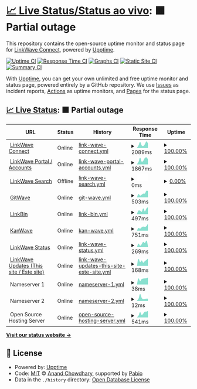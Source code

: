 # [📈 Live Status/Status ao vivo](https://updates.linkwaveconnect.com.br): <!--live status--> **🟧 Partial outage**

This repository contains the open-source uptime monitor and status page for [LinkWave Connect](https://git.linkwaveconnect.com.br/linkwaveconnect), powered by [Upptime](https://github.com/upptime/upptime).

[![Uptime CI](https://github.com/linkwaveconnect/uptime/workflows/Uptime%20CI/badge.svg)](https://github.com/linkwaveconnect/uptime/actions?query=workflow%3A%22Uptime+CI%22)
[![Response Time CI](https://github.com/linkwaveconnect/uptime/workflows/Response%20Time%20CI/badge.svg)](https://github.com/linkwaveconnect/uptime/actions?query=workflow%3A%22Response+Time+CI%22)
[![Graphs CI](https://github.com/linkwaveconnect/uptime/workflows/Graphs%20CI/badge.svg)](https://github.com/linkwaveconnect/uptime/actions?query=workflow%3A%22Graphs+CI%22)
[![Static Site CI](https://github.com/linkwaveconnect/uptime/workflows/Static%20Site%20CI/badge.svg)](https://github.com/linkwaveconnect/uptime/actions?query=workflow%3A%22Static+Site+CI%22)
[![Summary CI](https://github.com/linkwaveconnect/uptime/workflows/Summary%20CI/badge.svg)](https://github.com/linkwaveconnect/uptime/actions?query=workflow%3A%22Summary+CI%22)

With [Upptime](https://upptime.js.org), you can get your own unlimited and free uptime monitor and status page, powered entirely by a GitHub repository. We use [Issues](https://github.com/linkwaveconnect/uptime/issues) as incident reports, [Actions](https://github.com/linkwaveconnect/uptime/actions) as uptime monitors, and [Pages](https://updates.linkwaveconnect.com.br) for the status page.

## [📈 Live Status](https://demo.upptime.js.org): <!--live status--> **🟧 Partial outage**

<!--start: status pages-->
<!-- This summary is generated by Upptime (https://github.com/upptime/upptime) -->
<!-- Do not edit this manually, your changes will be overwritten -->
<!-- prettier-ignore -->
| URL | Status | History | Response Time | Uptime |
| --- | ------ | ------- | ------------- | ------ |
| <img alt="" src="https://icons.duckduckgo.com/ip3/linkwaveconnect.com.br.ico" height="13"> [LinkWave Connect](https://linkwaveconnect.com.br) | Online | [link-wave-connect.yml](https://github.com/linkwaveconnect/uptime/commits/HEAD/history/link-wave-connect.yml) | <details><summary><img alt="Response time graph" src="./graphs/link-wave-connect/response-time-week.png" height="20"> 2089ms</summary><br><a href="https://updates.linkwaveconnect.com.br/history/link-wave-connect"><img alt="Response time 1788" src="https://img.shields.io/endpoint?url=https%3A%2F%2Fraw.githubusercontent.com%2Flinkwaveconnect%2Fuptime%2FHEAD%2Fapi%2Flink-wave-connect%2Fresponse-time.json"></a><br><a href="https://updates.linkwaveconnect.com.br/history/link-wave-connect"><img alt="24-hour response time 3021" src="https://img.shields.io/endpoint?url=https%3A%2F%2Fraw.githubusercontent.com%2Flinkwaveconnect%2Fuptime%2FHEAD%2Fapi%2Flink-wave-connect%2Fresponse-time-day.json"></a><br><a href="https://updates.linkwaveconnect.com.br/history/link-wave-connect"><img alt="7-day response time 2089" src="https://img.shields.io/endpoint?url=https%3A%2F%2Fraw.githubusercontent.com%2Flinkwaveconnect%2Fuptime%2FHEAD%2Fapi%2Flink-wave-connect%2Fresponse-time-week.json"></a><br><a href="https://updates.linkwaveconnect.com.br/history/link-wave-connect"><img alt="30-day response time 1788" src="https://img.shields.io/endpoint?url=https%3A%2F%2Fraw.githubusercontent.com%2Flinkwaveconnect%2Fuptime%2FHEAD%2Fapi%2Flink-wave-connect%2Fresponse-time-month.json"></a><br><a href="https://updates.linkwaveconnect.com.br/history/link-wave-connect"><img alt="1-year response time 1788" src="https://img.shields.io/endpoint?url=https%3A%2F%2Fraw.githubusercontent.com%2Flinkwaveconnect%2Fuptime%2FHEAD%2Fapi%2Flink-wave-connect%2Fresponse-time-year.json"></a></details> | <details><summary><a href="https://updates.linkwaveconnect.com.br/history/link-wave-connect">100.00%</a></summary><a href="https://updates.linkwaveconnect.com.br/history/link-wave-connect"><img alt="All-time uptime 100.00%" src="https://img.shields.io/endpoint?url=https%3A%2F%2Fraw.githubusercontent.com%2Flinkwaveconnect%2Fuptime%2FHEAD%2Fapi%2Flink-wave-connect%2Fuptime.json"></a><br><a href="https://updates.linkwaveconnect.com.br/history/link-wave-connect"><img alt="24-hour uptime 100.00%" src="https://img.shields.io/endpoint?url=https%3A%2F%2Fraw.githubusercontent.com%2Flinkwaveconnect%2Fuptime%2FHEAD%2Fapi%2Flink-wave-connect%2Fuptime-day.json"></a><br><a href="https://updates.linkwaveconnect.com.br/history/link-wave-connect"><img alt="7-day uptime 100.00%" src="https://img.shields.io/endpoint?url=https%3A%2F%2Fraw.githubusercontent.com%2Flinkwaveconnect%2Fuptime%2FHEAD%2Fapi%2Flink-wave-connect%2Fuptime-week.json"></a><br><a href="https://updates.linkwaveconnect.com.br/history/link-wave-connect"><img alt="30-day uptime 100.00%" src="https://img.shields.io/endpoint?url=https%3A%2F%2Fraw.githubusercontent.com%2Flinkwaveconnect%2Fuptime%2FHEAD%2Fapi%2Flink-wave-connect%2Fuptime-month.json"></a><br><a href="https://updates.linkwaveconnect.com.br/history/link-wave-connect"><img alt="1-year uptime 100.00%" src="https://img.shields.io/endpoint?url=https%3A%2F%2Fraw.githubusercontent.com%2Flinkwaveconnect%2Fuptime%2FHEAD%2Fapi%2Flink-wave-connect%2Fuptime-year.json"></a></details>
| <img alt="" src="https://icons.duckduckgo.com/ip3/web.linkwaveconnect.com.br.ico" height="13"> [LinkWave Portal / Accounts](https://web.linkwaveconnect.com.br) | Online | [link-wave-portal-accounts.yml](https://github.com/linkwaveconnect/uptime/commits/HEAD/history/link-wave-portal-accounts.yml) | <details><summary><img alt="Response time graph" src="./graphs/link-wave-portal-accounts/response-time-week.png" height="20"> 1867ms</summary><br><a href="https://updates.linkwaveconnect.com.br/history/link-wave-portal-accounts"><img alt="Response time 1713" src="https://img.shields.io/endpoint?url=https%3A%2F%2Fraw.githubusercontent.com%2Flinkwaveconnect%2Fuptime%2FHEAD%2Fapi%2Flink-wave-portal-accounts%2Fresponse-time.json"></a><br><a href="https://updates.linkwaveconnect.com.br/history/link-wave-portal-accounts"><img alt="24-hour response time 2569" src="https://img.shields.io/endpoint?url=https%3A%2F%2Fraw.githubusercontent.com%2Flinkwaveconnect%2Fuptime%2FHEAD%2Fapi%2Flink-wave-portal-accounts%2Fresponse-time-day.json"></a><br><a href="https://updates.linkwaveconnect.com.br/history/link-wave-portal-accounts"><img alt="7-day response time 1867" src="https://img.shields.io/endpoint?url=https%3A%2F%2Fraw.githubusercontent.com%2Flinkwaveconnect%2Fuptime%2FHEAD%2Fapi%2Flink-wave-portal-accounts%2Fresponse-time-week.json"></a><br><a href="https://updates.linkwaveconnect.com.br/history/link-wave-portal-accounts"><img alt="30-day response time 1713" src="https://img.shields.io/endpoint?url=https%3A%2F%2Fraw.githubusercontent.com%2Flinkwaveconnect%2Fuptime%2FHEAD%2Fapi%2Flink-wave-portal-accounts%2Fresponse-time-month.json"></a><br><a href="https://updates.linkwaveconnect.com.br/history/link-wave-portal-accounts"><img alt="1-year response time 1713" src="https://img.shields.io/endpoint?url=https%3A%2F%2Fraw.githubusercontent.com%2Flinkwaveconnect%2Fuptime%2FHEAD%2Fapi%2Flink-wave-portal-accounts%2Fresponse-time-year.json"></a></details> | <details><summary><a href="https://updates.linkwaveconnect.com.br/history/link-wave-portal-accounts">100.00%</a></summary><a href="https://updates.linkwaveconnect.com.br/history/link-wave-portal-accounts"><img alt="All-time uptime 100.00%" src="https://img.shields.io/endpoint?url=https%3A%2F%2Fraw.githubusercontent.com%2Flinkwaveconnect%2Fuptime%2FHEAD%2Fapi%2Flink-wave-portal-accounts%2Fuptime.json"></a><br><a href="https://updates.linkwaveconnect.com.br/history/link-wave-portal-accounts"><img alt="24-hour uptime 100.00%" src="https://img.shields.io/endpoint?url=https%3A%2F%2Fraw.githubusercontent.com%2Flinkwaveconnect%2Fuptime%2FHEAD%2Fapi%2Flink-wave-portal-accounts%2Fuptime-day.json"></a><br><a href="https://updates.linkwaveconnect.com.br/history/link-wave-portal-accounts"><img alt="7-day uptime 100.00%" src="https://img.shields.io/endpoint?url=https%3A%2F%2Fraw.githubusercontent.com%2Flinkwaveconnect%2Fuptime%2FHEAD%2Fapi%2Flink-wave-portal-accounts%2Fuptime-week.json"></a><br><a href="https://updates.linkwaveconnect.com.br/history/link-wave-portal-accounts"><img alt="30-day uptime 100.00%" src="https://img.shields.io/endpoint?url=https%3A%2F%2Fraw.githubusercontent.com%2Flinkwaveconnect%2Fuptime%2FHEAD%2Fapi%2Flink-wave-portal-accounts%2Fuptime-month.json"></a><br><a href="https://updates.linkwaveconnect.com.br/history/link-wave-portal-accounts"><img alt="1-year uptime 100.00%" src="https://img.shields.io/endpoint?url=https%3A%2F%2Fraw.githubusercontent.com%2Flinkwaveconnect%2Fuptime%2FHEAD%2Fapi%2Flink-wave-portal-accounts%2Fuptime-year.json"></a></details>
| <img alt="" src="https://icons.duckduckgo.com/ip3/search.linkwaveconnect.com.br.ico" height="13"> [LinkWave Search](https://search.linkwaveconnect.com.br) | Offline | [link-wave-search.yml](https://github.com/linkwaveconnect/uptime/commits/HEAD/history/link-wave-search.yml) | <details><summary><img alt="Response time graph" src="./graphs/link-wave-search/response-time-week.png" height="20"> 0ms</summary><br><a href="https://updates.linkwaveconnect.com.br/history/link-wave-search"><img alt="Response time 0" src="https://img.shields.io/endpoint?url=https%3A%2F%2Fraw.githubusercontent.com%2Flinkwaveconnect%2Fuptime%2FHEAD%2Fapi%2Flink-wave-search%2Fresponse-time.json"></a><br><a href="https://updates.linkwaveconnect.com.br/history/link-wave-search"><img alt="24-hour response time 0" src="https://img.shields.io/endpoint?url=https%3A%2F%2Fraw.githubusercontent.com%2Flinkwaveconnect%2Fuptime%2FHEAD%2Fapi%2Flink-wave-search%2Fresponse-time-day.json"></a><br><a href="https://updates.linkwaveconnect.com.br/history/link-wave-search"><img alt="7-day response time 0" src="https://img.shields.io/endpoint?url=https%3A%2F%2Fraw.githubusercontent.com%2Flinkwaveconnect%2Fuptime%2FHEAD%2Fapi%2Flink-wave-search%2Fresponse-time-week.json"></a><br><a href="https://updates.linkwaveconnect.com.br/history/link-wave-search"><img alt="30-day response time 0" src="https://img.shields.io/endpoint?url=https%3A%2F%2Fraw.githubusercontent.com%2Flinkwaveconnect%2Fuptime%2FHEAD%2Fapi%2Flink-wave-search%2Fresponse-time-month.json"></a><br><a href="https://updates.linkwaveconnect.com.br/history/link-wave-search"><img alt="1-year response time 0" src="https://img.shields.io/endpoint?url=https%3A%2F%2Fraw.githubusercontent.com%2Flinkwaveconnect%2Fuptime%2FHEAD%2Fapi%2Flink-wave-search%2Fresponse-time-year.json"></a></details> | <details><summary><a href="https://updates.linkwaveconnect.com.br/history/link-wave-search">0.00%</a></summary><a href="https://updates.linkwaveconnect.com.br/history/link-wave-search"><img alt="All-time uptime 0.00%" src="https://img.shields.io/endpoint?url=https%3A%2F%2Fraw.githubusercontent.com%2Flinkwaveconnect%2Fuptime%2FHEAD%2Fapi%2Flink-wave-search%2Fuptime.json"></a><br><a href="https://updates.linkwaveconnect.com.br/history/link-wave-search"><img alt="24-hour uptime 0.00%" src="https://img.shields.io/endpoint?url=https%3A%2F%2Fraw.githubusercontent.com%2Flinkwaveconnect%2Fuptime%2FHEAD%2Fapi%2Flink-wave-search%2Fuptime-day.json"></a><br><a href="https://updates.linkwaveconnect.com.br/history/link-wave-search"><img alt="7-day uptime 0.00%" src="https://img.shields.io/endpoint?url=https%3A%2F%2Fraw.githubusercontent.com%2Flinkwaveconnect%2Fuptime%2FHEAD%2Fapi%2Flink-wave-search%2Fuptime-week.json"></a><br><a href="https://updates.linkwaveconnect.com.br/history/link-wave-search"><img alt="30-day uptime 0.00%" src="https://img.shields.io/endpoint?url=https%3A%2F%2Fraw.githubusercontent.com%2Flinkwaveconnect%2Fuptime%2FHEAD%2Fapi%2Flink-wave-search%2Fuptime-month.json"></a><br><a href="https://updates.linkwaveconnect.com.br/history/link-wave-search"><img alt="1-year uptime 0.00%" src="https://img.shields.io/endpoint?url=https%3A%2F%2Fraw.githubusercontent.com%2Flinkwaveconnect%2Fuptime%2FHEAD%2Fapi%2Flink-wave-search%2Fuptime-year.json"></a></details>
| <img alt="" src="https://icons.duckduckgo.com/ip3/git.linkwaveconnect.com.br.ico" height="13"> [GitWave](https://git.linkwaveconnect.com.br) | Online | [git-wave.yml](https://github.com/linkwaveconnect/uptime/commits/HEAD/history/git-wave.yml) | <details><summary><img alt="Response time graph" src="./graphs/git-wave/response-time-week.png" height="20"> 503ms</summary><br><a href="https://updates.linkwaveconnect.com.br/history/git-wave"><img alt="Response time 512" src="https://img.shields.io/endpoint?url=https%3A%2F%2Fraw.githubusercontent.com%2Flinkwaveconnect%2Fuptime%2FHEAD%2Fapi%2Fgit-wave%2Fresponse-time.json"></a><br><a href="https://updates.linkwaveconnect.com.br/history/git-wave"><img alt="24-hour response time 865" src="https://img.shields.io/endpoint?url=https%3A%2F%2Fraw.githubusercontent.com%2Flinkwaveconnect%2Fuptime%2FHEAD%2Fapi%2Fgit-wave%2Fresponse-time-day.json"></a><br><a href="https://updates.linkwaveconnect.com.br/history/git-wave"><img alt="7-day response time 503" src="https://img.shields.io/endpoint?url=https%3A%2F%2Fraw.githubusercontent.com%2Flinkwaveconnect%2Fuptime%2FHEAD%2Fapi%2Fgit-wave%2Fresponse-time-week.json"></a><br><a href="https://updates.linkwaveconnect.com.br/history/git-wave"><img alt="30-day response time 512" src="https://img.shields.io/endpoint?url=https%3A%2F%2Fraw.githubusercontent.com%2Flinkwaveconnect%2Fuptime%2FHEAD%2Fapi%2Fgit-wave%2Fresponse-time-month.json"></a><br><a href="https://updates.linkwaveconnect.com.br/history/git-wave"><img alt="1-year response time 512" src="https://img.shields.io/endpoint?url=https%3A%2F%2Fraw.githubusercontent.com%2Flinkwaveconnect%2Fuptime%2FHEAD%2Fapi%2Fgit-wave%2Fresponse-time-year.json"></a></details> | <details><summary><a href="https://updates.linkwaveconnect.com.br/history/git-wave">100.00%</a></summary><a href="https://updates.linkwaveconnect.com.br/history/git-wave"><img alt="All-time uptime 100.00%" src="https://img.shields.io/endpoint?url=https%3A%2F%2Fraw.githubusercontent.com%2Flinkwaveconnect%2Fuptime%2FHEAD%2Fapi%2Fgit-wave%2Fuptime.json"></a><br><a href="https://updates.linkwaveconnect.com.br/history/git-wave"><img alt="24-hour uptime 100.00%" src="https://img.shields.io/endpoint?url=https%3A%2F%2Fraw.githubusercontent.com%2Flinkwaveconnect%2Fuptime%2FHEAD%2Fapi%2Fgit-wave%2Fuptime-day.json"></a><br><a href="https://updates.linkwaveconnect.com.br/history/git-wave"><img alt="7-day uptime 100.00%" src="https://img.shields.io/endpoint?url=https%3A%2F%2Fraw.githubusercontent.com%2Flinkwaveconnect%2Fuptime%2FHEAD%2Fapi%2Fgit-wave%2Fuptime-week.json"></a><br><a href="https://updates.linkwaveconnect.com.br/history/git-wave"><img alt="30-day uptime 100.00%" src="https://img.shields.io/endpoint?url=https%3A%2F%2Fraw.githubusercontent.com%2Flinkwaveconnect%2Fuptime%2FHEAD%2Fapi%2Fgit-wave%2Fuptime-month.json"></a><br><a href="https://updates.linkwaveconnect.com.br/history/git-wave"><img alt="1-year uptime 100.00%" src="https://img.shields.io/endpoint?url=https%3A%2F%2Fraw.githubusercontent.com%2Flinkwaveconnect%2Fuptime%2FHEAD%2Fapi%2Fgit-wave%2Fuptime-year.json"></a></details>
| <img alt="" src="https://icons.duckduckgo.com/ip3/bin.linkwaveconnect.com.br.ico" height="13"> [LinkBin](https://bin.linkwaveconnect.com.br) | Online | [link-bin.yml](https://github.com/linkwaveconnect/uptime/commits/HEAD/history/link-bin.yml) | <details><summary><img alt="Response time graph" src="./graphs/link-bin/response-time-week.png" height="20"> 497ms</summary><br><a href="https://updates.linkwaveconnect.com.br/history/link-bin"><img alt="Response time 493" src="https://img.shields.io/endpoint?url=https%3A%2F%2Fraw.githubusercontent.com%2Flinkwaveconnect%2Fuptime%2FHEAD%2Fapi%2Flink-bin%2Fresponse-time.json"></a><br><a href="https://updates.linkwaveconnect.com.br/history/link-bin"><img alt="24-hour response time 573" src="https://img.shields.io/endpoint?url=https%3A%2F%2Fraw.githubusercontent.com%2Flinkwaveconnect%2Fuptime%2FHEAD%2Fapi%2Flink-bin%2Fresponse-time-day.json"></a><br><a href="https://updates.linkwaveconnect.com.br/history/link-bin"><img alt="7-day response time 497" src="https://img.shields.io/endpoint?url=https%3A%2F%2Fraw.githubusercontent.com%2Flinkwaveconnect%2Fuptime%2FHEAD%2Fapi%2Flink-bin%2Fresponse-time-week.json"></a><br><a href="https://updates.linkwaveconnect.com.br/history/link-bin"><img alt="30-day response time 493" src="https://img.shields.io/endpoint?url=https%3A%2F%2Fraw.githubusercontent.com%2Flinkwaveconnect%2Fuptime%2FHEAD%2Fapi%2Flink-bin%2Fresponse-time-month.json"></a><br><a href="https://updates.linkwaveconnect.com.br/history/link-bin"><img alt="1-year response time 493" src="https://img.shields.io/endpoint?url=https%3A%2F%2Fraw.githubusercontent.com%2Flinkwaveconnect%2Fuptime%2FHEAD%2Fapi%2Flink-bin%2Fresponse-time-year.json"></a></details> | <details><summary><a href="https://updates.linkwaveconnect.com.br/history/link-bin">100.00%</a></summary><a href="https://updates.linkwaveconnect.com.br/history/link-bin"><img alt="All-time uptime 100.00%" src="https://img.shields.io/endpoint?url=https%3A%2F%2Fraw.githubusercontent.com%2Flinkwaveconnect%2Fuptime%2FHEAD%2Fapi%2Flink-bin%2Fuptime.json"></a><br><a href="https://updates.linkwaveconnect.com.br/history/link-bin"><img alt="24-hour uptime 100.00%" src="https://img.shields.io/endpoint?url=https%3A%2F%2Fraw.githubusercontent.com%2Flinkwaveconnect%2Fuptime%2FHEAD%2Fapi%2Flink-bin%2Fuptime-day.json"></a><br><a href="https://updates.linkwaveconnect.com.br/history/link-bin"><img alt="7-day uptime 100.00%" src="https://img.shields.io/endpoint?url=https%3A%2F%2Fraw.githubusercontent.com%2Flinkwaveconnect%2Fuptime%2FHEAD%2Fapi%2Flink-bin%2Fuptime-week.json"></a><br><a href="https://updates.linkwaveconnect.com.br/history/link-bin"><img alt="30-day uptime 100.00%" src="https://img.shields.io/endpoint?url=https%3A%2F%2Fraw.githubusercontent.com%2Flinkwaveconnect%2Fuptime%2FHEAD%2Fapi%2Flink-bin%2Fuptime-month.json"></a><br><a href="https://updates.linkwaveconnect.com.br/history/link-bin"><img alt="1-year uptime 100.00%" src="https://img.shields.io/endpoint?url=https%3A%2F%2Fraw.githubusercontent.com%2Flinkwaveconnect%2Fuptime%2FHEAD%2Fapi%2Flink-bin%2Fuptime-year.json"></a></details>
| <img alt="" src="https://icons.duckduckgo.com/ip3/kan.linkwaveconnect.com.br.ico" height="13"> [KanWave](https://kan.linkwaveconnect.com.br) | Online | [kan-wave.yml](https://github.com/linkwaveconnect/uptime/commits/HEAD/history/kan-wave.yml) | <details><summary><img alt="Response time graph" src="./graphs/kan-wave/response-time-week.png" height="20"> 751ms</summary><br><a href="https://updates.linkwaveconnect.com.br/history/kan-wave"><img alt="Response time 663" src="https://img.shields.io/endpoint?url=https%3A%2F%2Fraw.githubusercontent.com%2Flinkwaveconnect%2Fuptime%2FHEAD%2Fapi%2Fkan-wave%2Fresponse-time.json"></a><br><a href="https://updates.linkwaveconnect.com.br/history/kan-wave"><img alt="24-hour response time 628" src="https://img.shields.io/endpoint?url=https%3A%2F%2Fraw.githubusercontent.com%2Flinkwaveconnect%2Fuptime%2FHEAD%2Fapi%2Fkan-wave%2Fresponse-time-day.json"></a><br><a href="https://updates.linkwaveconnect.com.br/history/kan-wave"><img alt="7-day response time 751" src="https://img.shields.io/endpoint?url=https%3A%2F%2Fraw.githubusercontent.com%2Flinkwaveconnect%2Fuptime%2FHEAD%2Fapi%2Fkan-wave%2Fresponse-time-week.json"></a><br><a href="https://updates.linkwaveconnect.com.br/history/kan-wave"><img alt="30-day response time 663" src="https://img.shields.io/endpoint?url=https%3A%2F%2Fraw.githubusercontent.com%2Flinkwaveconnect%2Fuptime%2FHEAD%2Fapi%2Fkan-wave%2Fresponse-time-month.json"></a><br><a href="https://updates.linkwaveconnect.com.br/history/kan-wave"><img alt="1-year response time 663" src="https://img.shields.io/endpoint?url=https%3A%2F%2Fraw.githubusercontent.com%2Flinkwaveconnect%2Fuptime%2FHEAD%2Fapi%2Fkan-wave%2Fresponse-time-year.json"></a></details> | <details><summary><a href="https://updates.linkwaveconnect.com.br/history/kan-wave">100.00%</a></summary><a href="https://updates.linkwaveconnect.com.br/history/kan-wave"><img alt="All-time uptime 100.00%" src="https://img.shields.io/endpoint?url=https%3A%2F%2Fraw.githubusercontent.com%2Flinkwaveconnect%2Fuptime%2FHEAD%2Fapi%2Fkan-wave%2Fuptime.json"></a><br><a href="https://updates.linkwaveconnect.com.br/history/kan-wave"><img alt="24-hour uptime 100.00%" src="https://img.shields.io/endpoint?url=https%3A%2F%2Fraw.githubusercontent.com%2Flinkwaveconnect%2Fuptime%2FHEAD%2Fapi%2Fkan-wave%2Fuptime-day.json"></a><br><a href="https://updates.linkwaveconnect.com.br/history/kan-wave"><img alt="7-day uptime 100.00%" src="https://img.shields.io/endpoint?url=https%3A%2F%2Fraw.githubusercontent.com%2Flinkwaveconnect%2Fuptime%2FHEAD%2Fapi%2Fkan-wave%2Fuptime-week.json"></a><br><a href="https://updates.linkwaveconnect.com.br/history/kan-wave"><img alt="30-day uptime 100.00%" src="https://img.shields.io/endpoint?url=https%3A%2F%2Fraw.githubusercontent.com%2Flinkwaveconnect%2Fuptime%2FHEAD%2Fapi%2Fkan-wave%2Fuptime-month.json"></a><br><a href="https://updates.linkwaveconnect.com.br/history/kan-wave"><img alt="1-year uptime 100.00%" src="https://img.shields.io/endpoint?url=https%3A%2F%2Fraw.githubusercontent.com%2Flinkwaveconnect%2Fuptime%2FHEAD%2Fapi%2Fkan-wave%2Fuptime-year.json"></a></details>
| <img alt="" src="https://icons.duckduckgo.com/ip3/status.linkwaveconnect.com.br.ico" height="13"> [LinkWave Status](https://status.linkwaveconnect.com.br) | Online | [link-wave-status.yml](https://github.com/linkwaveconnect/uptime/commits/HEAD/history/link-wave-status.yml) | <details><summary><img alt="Response time graph" src="./graphs/link-wave-status/response-time-week.png" height="20"> 269ms</summary><br><a href="https://updates.linkwaveconnect.com.br/history/link-wave-status"><img alt="Response time 255" src="https://img.shields.io/endpoint?url=https%3A%2F%2Fraw.githubusercontent.com%2Flinkwaveconnect%2Fuptime%2FHEAD%2Fapi%2Flink-wave-status%2Fresponse-time.json"></a><br><a href="https://updates.linkwaveconnect.com.br/history/link-wave-status"><img alt="24-hour response time 174" src="https://img.shields.io/endpoint?url=https%3A%2F%2Fraw.githubusercontent.com%2Flinkwaveconnect%2Fuptime%2FHEAD%2Fapi%2Flink-wave-status%2Fresponse-time-day.json"></a><br><a href="https://updates.linkwaveconnect.com.br/history/link-wave-status"><img alt="7-day response time 269" src="https://img.shields.io/endpoint?url=https%3A%2F%2Fraw.githubusercontent.com%2Flinkwaveconnect%2Fuptime%2FHEAD%2Fapi%2Flink-wave-status%2Fresponse-time-week.json"></a><br><a href="https://updates.linkwaveconnect.com.br/history/link-wave-status"><img alt="30-day response time 255" src="https://img.shields.io/endpoint?url=https%3A%2F%2Fraw.githubusercontent.com%2Flinkwaveconnect%2Fuptime%2FHEAD%2Fapi%2Flink-wave-status%2Fresponse-time-month.json"></a><br><a href="https://updates.linkwaveconnect.com.br/history/link-wave-status"><img alt="1-year response time 255" src="https://img.shields.io/endpoint?url=https%3A%2F%2Fraw.githubusercontent.com%2Flinkwaveconnect%2Fuptime%2FHEAD%2Fapi%2Flink-wave-status%2Fresponse-time-year.json"></a></details> | <details><summary><a href="https://updates.linkwaveconnect.com.br/history/link-wave-status">100.00%</a></summary><a href="https://updates.linkwaveconnect.com.br/history/link-wave-status"><img alt="All-time uptime 99.86%" src="https://img.shields.io/endpoint?url=https%3A%2F%2Fraw.githubusercontent.com%2Flinkwaveconnect%2Fuptime%2FHEAD%2Fapi%2Flink-wave-status%2Fuptime.json"></a><br><a href="https://updates.linkwaveconnect.com.br/history/link-wave-status"><img alt="24-hour uptime 100.00%" src="https://img.shields.io/endpoint?url=https%3A%2F%2Fraw.githubusercontent.com%2Flinkwaveconnect%2Fuptime%2FHEAD%2Fapi%2Flink-wave-status%2Fuptime-day.json"></a><br><a href="https://updates.linkwaveconnect.com.br/history/link-wave-status"><img alt="7-day uptime 100.00%" src="https://img.shields.io/endpoint?url=https%3A%2F%2Fraw.githubusercontent.com%2Flinkwaveconnect%2Fuptime%2FHEAD%2Fapi%2Flink-wave-status%2Fuptime-week.json"></a><br><a href="https://updates.linkwaveconnect.com.br/history/link-wave-status"><img alt="30-day uptime 99.86%" src="https://img.shields.io/endpoint?url=https%3A%2F%2Fraw.githubusercontent.com%2Flinkwaveconnect%2Fuptime%2FHEAD%2Fapi%2Flink-wave-status%2Fuptime-month.json"></a><br><a href="https://updates.linkwaveconnect.com.br/history/link-wave-status"><img alt="1-year uptime 99.86%" src="https://img.shields.io/endpoint?url=https%3A%2F%2Fraw.githubusercontent.com%2Flinkwaveconnect%2Fuptime%2FHEAD%2Fapi%2Flink-wave-status%2Fuptime-year.json"></a></details>
| <img alt="" src="https://icons.duckduckgo.com/ip3/updates.linkwaveconnect.com.br.ico" height="13"> [LinkWave Updates (This site / Este site)](https://updates.linkwaveconnect.com.br) | Online | [link-wave-updates-this-site-este-site.yml](https://github.com/linkwaveconnect/uptime/commits/HEAD/history/link-wave-updates-this-site-este-site.yml) | <details><summary><img alt="Response time graph" src="./graphs/link-wave-updates-this-site-este-site/response-time-week.png" height="20"> 168ms</summary><br><a href="https://updates.linkwaveconnect.com.br/history/link-wave-updates-this-site-este-site"><img alt="Response time 180" src="https://img.shields.io/endpoint?url=https%3A%2F%2Fraw.githubusercontent.com%2Flinkwaveconnect%2Fuptime%2FHEAD%2Fapi%2Flink-wave-updates-this-site-este-site%2Fresponse-time.json"></a><br><a href="https://updates.linkwaveconnect.com.br/history/link-wave-updates-this-site-este-site"><img alt="24-hour response time 174" src="https://img.shields.io/endpoint?url=https%3A%2F%2Fraw.githubusercontent.com%2Flinkwaveconnect%2Fuptime%2FHEAD%2Fapi%2Flink-wave-updates-this-site-este-site%2Fresponse-time-day.json"></a><br><a href="https://updates.linkwaveconnect.com.br/history/link-wave-updates-this-site-este-site"><img alt="7-day response time 168" src="https://img.shields.io/endpoint?url=https%3A%2F%2Fraw.githubusercontent.com%2Flinkwaveconnect%2Fuptime%2FHEAD%2Fapi%2Flink-wave-updates-this-site-este-site%2Fresponse-time-week.json"></a><br><a href="https://updates.linkwaveconnect.com.br/history/link-wave-updates-this-site-este-site"><img alt="30-day response time 180" src="https://img.shields.io/endpoint?url=https%3A%2F%2Fraw.githubusercontent.com%2Flinkwaveconnect%2Fuptime%2FHEAD%2Fapi%2Flink-wave-updates-this-site-este-site%2Fresponse-time-month.json"></a><br><a href="https://updates.linkwaveconnect.com.br/history/link-wave-updates-this-site-este-site"><img alt="1-year response time 180" src="https://img.shields.io/endpoint?url=https%3A%2F%2Fraw.githubusercontent.com%2Flinkwaveconnect%2Fuptime%2FHEAD%2Fapi%2Flink-wave-updates-this-site-este-site%2Fresponse-time-year.json"></a></details> | <details><summary><a href="https://updates.linkwaveconnect.com.br/history/link-wave-updates-this-site-este-site">100.00%</a></summary><a href="https://updates.linkwaveconnect.com.br/history/link-wave-updates-this-site-este-site"><img alt="All-time uptime 100.00%" src="https://img.shields.io/endpoint?url=https%3A%2F%2Fraw.githubusercontent.com%2Flinkwaveconnect%2Fuptime%2FHEAD%2Fapi%2Flink-wave-updates-this-site-este-site%2Fuptime.json"></a><br><a href="https://updates.linkwaveconnect.com.br/history/link-wave-updates-this-site-este-site"><img alt="24-hour uptime 100.00%" src="https://img.shields.io/endpoint?url=https%3A%2F%2Fraw.githubusercontent.com%2Flinkwaveconnect%2Fuptime%2FHEAD%2Fapi%2Flink-wave-updates-this-site-este-site%2Fuptime-day.json"></a><br><a href="https://updates.linkwaveconnect.com.br/history/link-wave-updates-this-site-este-site"><img alt="7-day uptime 100.00%" src="https://img.shields.io/endpoint?url=https%3A%2F%2Fraw.githubusercontent.com%2Flinkwaveconnect%2Fuptime%2FHEAD%2Fapi%2Flink-wave-updates-this-site-este-site%2Fuptime-week.json"></a><br><a href="https://updates.linkwaveconnect.com.br/history/link-wave-updates-this-site-este-site"><img alt="30-day uptime 100.00%" src="https://img.shields.io/endpoint?url=https%3A%2F%2Fraw.githubusercontent.com%2Flinkwaveconnect%2Fuptime%2FHEAD%2Fapi%2Flink-wave-updates-this-site-este-site%2Fuptime-month.json"></a><br><a href="https://updates.linkwaveconnect.com.br/history/link-wave-updates-this-site-este-site"><img alt="1-year uptime 100.00%" src="https://img.shields.io/endpoint?url=https%3A%2F%2Fraw.githubusercontent.com%2Flinkwaveconnect%2Fuptime%2FHEAD%2Fapi%2Flink-wave-updates-this-site-este-site%2Fuptime-year.json"></a></details>
| <img alt="" src="https://icons.duckduckgo.com/ip3/null.ico" height="13"> Nameserver 1 | Online | [nameserver-1.yml](https://github.com/linkwaveconnect/uptime/commits/HEAD/history/nameserver-1.yml) | <details><summary><img alt="Response time graph" src="./graphs/nameserver-1/response-time-week.png" height="20"> 38ms</summary><br><a href="https://updates.linkwaveconnect.com.br/history/nameserver-1"><img alt="Response time 36" src="https://img.shields.io/endpoint?url=https%3A%2F%2Fraw.githubusercontent.com%2Flinkwaveconnect%2Fuptime%2FHEAD%2Fapi%2Fnameserver-1%2Fresponse-time.json"></a><br><a href="https://updates.linkwaveconnect.com.br/history/nameserver-1"><img alt="24-hour response time 39" src="https://img.shields.io/endpoint?url=https%3A%2F%2Fraw.githubusercontent.com%2Flinkwaveconnect%2Fuptime%2FHEAD%2Fapi%2Fnameserver-1%2Fresponse-time-day.json"></a><br><a href="https://updates.linkwaveconnect.com.br/history/nameserver-1"><img alt="7-day response time 38" src="https://img.shields.io/endpoint?url=https%3A%2F%2Fraw.githubusercontent.com%2Flinkwaveconnect%2Fuptime%2FHEAD%2Fapi%2Fnameserver-1%2Fresponse-time-week.json"></a><br><a href="https://updates.linkwaveconnect.com.br/history/nameserver-1"><img alt="30-day response time 36" src="https://img.shields.io/endpoint?url=https%3A%2F%2Fraw.githubusercontent.com%2Flinkwaveconnect%2Fuptime%2FHEAD%2Fapi%2Fnameserver-1%2Fresponse-time-month.json"></a><br><a href="https://updates.linkwaveconnect.com.br/history/nameserver-1"><img alt="1-year response time 36" src="https://img.shields.io/endpoint?url=https%3A%2F%2Fraw.githubusercontent.com%2Flinkwaveconnect%2Fuptime%2FHEAD%2Fapi%2Fnameserver-1%2Fresponse-time-year.json"></a></details> | <details><summary><a href="https://updates.linkwaveconnect.com.br/history/nameserver-1">100.00%</a></summary><a href="https://updates.linkwaveconnect.com.br/history/nameserver-1"><img alt="All-time uptime 100.00%" src="https://img.shields.io/endpoint?url=https%3A%2F%2Fraw.githubusercontent.com%2Flinkwaveconnect%2Fuptime%2FHEAD%2Fapi%2Fnameserver-1%2Fuptime.json"></a><br><a href="https://updates.linkwaveconnect.com.br/history/nameserver-1"><img alt="24-hour uptime 100.00%" src="https://img.shields.io/endpoint?url=https%3A%2F%2Fraw.githubusercontent.com%2Flinkwaveconnect%2Fuptime%2FHEAD%2Fapi%2Fnameserver-1%2Fuptime-day.json"></a><br><a href="https://updates.linkwaveconnect.com.br/history/nameserver-1"><img alt="7-day uptime 100.00%" src="https://img.shields.io/endpoint?url=https%3A%2F%2Fraw.githubusercontent.com%2Flinkwaveconnect%2Fuptime%2FHEAD%2Fapi%2Fnameserver-1%2Fuptime-week.json"></a><br><a href="https://updates.linkwaveconnect.com.br/history/nameserver-1"><img alt="30-day uptime 100.00%" src="https://img.shields.io/endpoint?url=https%3A%2F%2Fraw.githubusercontent.com%2Flinkwaveconnect%2Fuptime%2FHEAD%2Fapi%2Fnameserver-1%2Fuptime-month.json"></a><br><a href="https://updates.linkwaveconnect.com.br/history/nameserver-1"><img alt="1-year uptime 100.00%" src="https://img.shields.io/endpoint?url=https%3A%2F%2Fraw.githubusercontent.com%2Flinkwaveconnect%2Fuptime%2FHEAD%2Fapi%2Fnameserver-1%2Fuptime-year.json"></a></details>
| <img alt="" src="https://icons.duckduckgo.com/ip3/null.ico" height="13"> Nameserver 2 | Online | [nameserver-2.yml](https://github.com/linkwaveconnect/uptime/commits/HEAD/history/nameserver-2.yml) | <details><summary><img alt="Response time graph" src="./graphs/nameserver-2/response-time-week.png" height="20"> 12ms</summary><br><a href="https://updates.linkwaveconnect.com.br/history/nameserver-2"><img alt="Response time 17" src="https://img.shields.io/endpoint?url=https%3A%2F%2Fraw.githubusercontent.com%2Flinkwaveconnect%2Fuptime%2FHEAD%2Fapi%2Fnameserver-2%2Fresponse-time.json"></a><br><a href="https://updates.linkwaveconnect.com.br/history/nameserver-2"><img alt="24-hour response time 9" src="https://img.shields.io/endpoint?url=https%3A%2F%2Fraw.githubusercontent.com%2Flinkwaveconnect%2Fuptime%2FHEAD%2Fapi%2Fnameserver-2%2Fresponse-time-day.json"></a><br><a href="https://updates.linkwaveconnect.com.br/history/nameserver-2"><img alt="7-day response time 12" src="https://img.shields.io/endpoint?url=https%3A%2F%2Fraw.githubusercontent.com%2Flinkwaveconnect%2Fuptime%2FHEAD%2Fapi%2Fnameserver-2%2Fresponse-time-week.json"></a><br><a href="https://updates.linkwaveconnect.com.br/history/nameserver-2"><img alt="30-day response time 17" src="https://img.shields.io/endpoint?url=https%3A%2F%2Fraw.githubusercontent.com%2Flinkwaveconnect%2Fuptime%2FHEAD%2Fapi%2Fnameserver-2%2Fresponse-time-month.json"></a><br><a href="https://updates.linkwaveconnect.com.br/history/nameserver-2"><img alt="1-year response time 17" src="https://img.shields.io/endpoint?url=https%3A%2F%2Fraw.githubusercontent.com%2Flinkwaveconnect%2Fuptime%2FHEAD%2Fapi%2Fnameserver-2%2Fresponse-time-year.json"></a></details> | <details><summary><a href="https://updates.linkwaveconnect.com.br/history/nameserver-2">100.00%</a></summary><a href="https://updates.linkwaveconnect.com.br/history/nameserver-2"><img alt="All-time uptime 100.00%" src="https://img.shields.io/endpoint?url=https%3A%2F%2Fraw.githubusercontent.com%2Flinkwaveconnect%2Fuptime%2FHEAD%2Fapi%2Fnameserver-2%2Fuptime.json"></a><br><a href="https://updates.linkwaveconnect.com.br/history/nameserver-2"><img alt="24-hour uptime 100.00%" src="https://img.shields.io/endpoint?url=https%3A%2F%2Fraw.githubusercontent.com%2Flinkwaveconnect%2Fuptime%2FHEAD%2Fapi%2Fnameserver-2%2Fuptime-day.json"></a><br><a href="https://updates.linkwaveconnect.com.br/history/nameserver-2"><img alt="7-day uptime 100.00%" src="https://img.shields.io/endpoint?url=https%3A%2F%2Fraw.githubusercontent.com%2Flinkwaveconnect%2Fuptime%2FHEAD%2Fapi%2Fnameserver-2%2Fuptime-week.json"></a><br><a href="https://updates.linkwaveconnect.com.br/history/nameserver-2"><img alt="30-day uptime 100.00%" src="https://img.shields.io/endpoint?url=https%3A%2F%2Fraw.githubusercontent.com%2Flinkwaveconnect%2Fuptime%2FHEAD%2Fapi%2Fnameserver-2%2Fuptime-month.json"></a><br><a href="https://updates.linkwaveconnect.com.br/history/nameserver-2"><img alt="1-year uptime 100.00%" src="https://img.shields.io/endpoint?url=https%3A%2F%2Fraw.githubusercontent.com%2Flinkwaveconnect%2Fuptime%2FHEAD%2Fapi%2Fnameserver-2%2Fuptime-year.json"></a></details>
| <img alt="" src="https://icons.duckduckgo.com/ip3/null.ico" height="13"> Open Source Hosting Server | Online | [open-source-hosting-server.yml](https://github.com/linkwaveconnect/uptime/commits/HEAD/history/open-source-hosting-server.yml) | <details><summary><img alt="Response time graph" src="./graphs/open-source-hosting-server/response-time-week.png" height="20"> 541ms</summary><br><a href="https://updates.linkwaveconnect.com.br/history/open-source-hosting-server"><img alt="Response time 448" src="https://img.shields.io/endpoint?url=https%3A%2F%2Fraw.githubusercontent.com%2Flinkwaveconnect%2Fuptime%2FHEAD%2Fapi%2Fopen-source-hosting-server%2Fresponse-time.json"></a><br><a href="https://updates.linkwaveconnect.com.br/history/open-source-hosting-server"><img alt="24-hour response time 606" src="https://img.shields.io/endpoint?url=https%3A%2F%2Fraw.githubusercontent.com%2Flinkwaveconnect%2Fuptime%2FHEAD%2Fapi%2Fopen-source-hosting-server%2Fresponse-time-day.json"></a><br><a href="https://updates.linkwaveconnect.com.br/history/open-source-hosting-server"><img alt="7-day response time 541" src="https://img.shields.io/endpoint?url=https%3A%2F%2Fraw.githubusercontent.com%2Flinkwaveconnect%2Fuptime%2FHEAD%2Fapi%2Fopen-source-hosting-server%2Fresponse-time-week.json"></a><br><a href="https://updates.linkwaveconnect.com.br/history/open-source-hosting-server"><img alt="30-day response time 448" src="https://img.shields.io/endpoint?url=https%3A%2F%2Fraw.githubusercontent.com%2Flinkwaveconnect%2Fuptime%2FHEAD%2Fapi%2Fopen-source-hosting-server%2Fresponse-time-month.json"></a><br><a href="https://updates.linkwaveconnect.com.br/history/open-source-hosting-server"><img alt="1-year response time 448" src="https://img.shields.io/endpoint?url=https%3A%2F%2Fraw.githubusercontent.com%2Flinkwaveconnect%2Fuptime%2FHEAD%2Fapi%2Fopen-source-hosting-server%2Fresponse-time-year.json"></a></details> | <details><summary><a href="https://updates.linkwaveconnect.com.br/history/open-source-hosting-server">100.00%</a></summary><a href="https://updates.linkwaveconnect.com.br/history/open-source-hosting-server"><img alt="All-time uptime 100.00%" src="https://img.shields.io/endpoint?url=https%3A%2F%2Fraw.githubusercontent.com%2Flinkwaveconnect%2Fuptime%2FHEAD%2Fapi%2Fopen-source-hosting-server%2Fuptime.json"></a><br><a href="https://updates.linkwaveconnect.com.br/history/open-source-hosting-server"><img alt="24-hour uptime 100.00%" src="https://img.shields.io/endpoint?url=https%3A%2F%2Fraw.githubusercontent.com%2Flinkwaveconnect%2Fuptime%2FHEAD%2Fapi%2Fopen-source-hosting-server%2Fuptime-day.json"></a><br><a href="https://updates.linkwaveconnect.com.br/history/open-source-hosting-server"><img alt="7-day uptime 100.00%" src="https://img.shields.io/endpoint?url=https%3A%2F%2Fraw.githubusercontent.com%2Flinkwaveconnect%2Fuptime%2FHEAD%2Fapi%2Fopen-source-hosting-server%2Fuptime-week.json"></a><br><a href="https://updates.linkwaveconnect.com.br/history/open-source-hosting-server"><img alt="30-day uptime 100.00%" src="https://img.shields.io/endpoint?url=https%3A%2F%2Fraw.githubusercontent.com%2Flinkwaveconnect%2Fuptime%2FHEAD%2Fapi%2Fopen-source-hosting-server%2Fuptime-month.json"></a><br><a href="https://updates.linkwaveconnect.com.br/history/open-source-hosting-server"><img alt="1-year uptime 100.00%" src="https://img.shields.io/endpoint?url=https%3A%2F%2Fraw.githubusercontent.com%2Flinkwaveconnect%2Fuptime%2FHEAD%2Fapi%2Fopen-source-hosting-server%2Fuptime-year.json"></a></details>

<!--end: status pages-->

[**Visit our status website →**](https://updates.linkwaveconnect.com.br)

## 📄 License

- Powered by: [Upptime](https://github.com/upptime/upptime)
- Code: [MIT](./LICENSE) © [Anand Chowdhary](https://anandchowdhary.com), supported by [Pabio](https://pabio.com)
- Data in the `./history` directory: [Open Database License](https://opendatacommons.org/licenses/odbl/1-0/)
